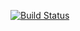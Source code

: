 [![Build Status](https://travis-ci.org/guoxu1231/my-archetype.svg?branch=master)](https://travis-ci.org/guoxu1231/my-archetype)
